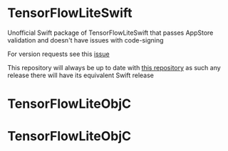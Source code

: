 # TensorFlowLiteSwift

Unofficial Swift package of TensorFlowLiteSwift that passes AppStore validation and doesn't have issues with code-signing

For version requests see this [issue](https://github.com/tareksabry1337/TensorFlowLiteC/issues/1)

This repository will always be up to date with [this repository](https://github.com/tareksabry1337/TensorFlowLiteC) as such any release there will have its equivalent Swift release 
# TensorFlowLiteObjC
# TensorFlowLiteObjC
